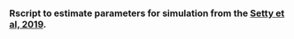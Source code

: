 ### Rscript to estimate parameters for simulation from the [Setty et al, 2019](https://www.nature.com/articles/s41587-019-0068-4).